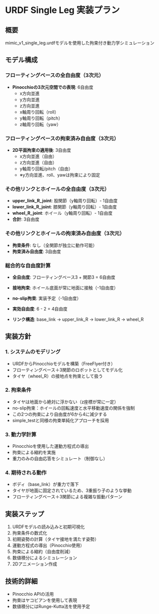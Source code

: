 # URDF Single Leg 実装プラン

## 概要
mimic_v1_single_leg.urdfモデルを使用した拘束付き動力学シミュレーション

## モデル構成

### フローティングベースの全自由度（3次元）
- **Pinocchioの3次元空間での表現**: 6自由度
  - x方向並進
  - y方向並進
  - z方向並進
  - x軸周り回転（roll）
  - y軸周り回転（pitch）
  - z軸周り回転（yaw）

### フローティングベースの拘束済み自由度（3次元）
- **2D平面拘束の適用後**: 3自由度
  - x方向並進（自由）
  - z方向並進（自由）
  - y軸周り回転/pitch（自由）
  - ※y方向並進、roll、yawは拘束により固定

### その他リンクとホイールの全自由度（3次元）
- **upper_link_R_joint**: 股関節（y軸周り回転）- 1自由度
- **lower_link_R_joint**: 膝関節（y軸周り回転）- 1自由度
- **wheel_R_joint**: ホイール（y軸周り回転）- 1自由度
- **合計**: 3自由度

### その他リンクとホイールの拘束済み自由度（3次元）
- **拘束条件**: なし（全関節が独立に動作可能）
- **拘束済み自由度**: 3自由度

### 総合的な自由度計算
- **全自由度**: フローティングベース3 + 関節3 = 6自由度
- **接地拘束**: ホイール底面が常に地面に接触（-1自由度）
- **no-slip拘束**: 実装予定（-1自由度）
- **実効自由度**: 6 - 2 = 4自由度

- **リンク構造**: base_link → upper_link_R → lower_link_R → wheel_R

## 実装方針

### 1. システムのモデリング
- URDFからPinocchioモデルを構築（FreeFlyer付き）
- フローティングベース＋3関節のロボットとしてモデル化
- タイヤ（wheel_R）の接地点を拘束として扱う

### 2. 拘束条件
- タイヤは地面から絶対に浮かない（z座標が常に一定）
- no-slip拘束：ホイールの回転速度と水平移動速度の関係を強制
- この2つの拘束により自由度が6から4に減少する
- simple_testと同様の拘束単純化アプローチを採用

### 3. 動力学計算
- Pinocchioを使用した運動方程式の導出
- 拘束による縮約を実施
- 重力のみの自由応答をシミュレート（制御なし）

### 4. 期待される動作
- ボディ（base_link）が重力で落下
- タイヤが地面に固定されているため、3重振り子のような挙動
- フローティングベース＋3関節による複雑な振動パターン

## 実装ステップ
1. URDFモデルの読み込みと初期可視化
2. 拘束条件の数式化
3. 初期姿勢の計算（タイヤ接地を満たす姿勢）
4. 運動方程式の導出（Pinocchio使用）
5. 拘束による縮約（自由度削減）
6. 数値積分によるシミュレーション
7. 2Dアニメーション作成

## 技術的詳細
- Pinocchio APIの活用
- 拘束はヤコビアンを使用して表現
- 数値積分にはRunge-Kutta法を使用予定